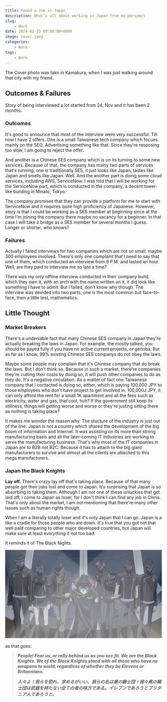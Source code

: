 ```yaml
---
title: Found a Job in Japan
description: What's all about working in Japan from my perspect
slug: 
    - Work
date: 2024-01-25 00:00:00+0000
image: cover.jpeg
categories:
    - Work
tags:
    - Work
---
```


The Cover photo was takn in Kamakura, when I was just walking around that city with my friend.

## Outcomes & Failures

Story of being interviewed a lot started from 24, Nov and it has been 2 months.


### Outcomes

It's good to announce that most of the interview were very successful. Till now I have 2 offers. One is a small Taiwanese tech company which focues mainly on the SEO, Advertising something like that. Since they're resposing too slow, I am going to reject the offer.

And another is a Chinese SES company which is on its turning to some new services. Because of that, the company has mainy two parts of services that's running, one is traditionally SES, it just looks like Japan, tastes like Japan and smells like Japan. Well. And the another part is doing some cloud services, including AWS, ServiceNow. I was told that I will be working for the ServiceNow part, which is conducted in the company, a decent tower-like building in Minato, Tokyo.

The company promises that they can provide a platform for me to start with ServiceNow and it requires quite high proficiency of Japanese. However, story is that I could be working as a SES member at beginning since at the time I'm joining the company there maybe no vacancy for a beginner. In that case I will take a bridge as a SES member for several months I guess. Longer or shorter, who knows?

### Failures

Actually I failed interviews for two companies which are not so small, maybe 300 employees involved. There's only one complaint that I need to say that one of them, which conducted an interview from 8 P.M. and lasted an hour. Well, are they paid to interview me so late a time?

There was my only offline interview conducted in their company build, which they own it, with an arch with the name written on it, it did look like something I have to admit. But I failed, don't know why though. The interview was devided into two parts, one is the most common but face-to-face, then a little test, mathematics.

## Little Thought

### Market Breakers

There's a undeniable fact that many Chinese SES company in Japan they're actually breaking the laws in Japan. For example, the mostly talked, you should be payed fully if you have no active current projects, or gennba. But as far as I know, 99% existing Chinese SES companys do not obey the laws.

Maybe some people may complain that it's Chinese company that do break the laws. But I don't think so. Because in such a market, there're companies they're cutting their costs by doing so, it will push other companies to do as they do. It's a negative circulation. As a matter of fact one Taiwanese company that I contacted is doing so, either, which is paying 100,000 JPY to those employees who don't have project to get involved in. 100,000J JPY, it can only afford the rent for a small 1K apartment and all the fees such as electricity, water and gas, that'cool, huh? If the government still keep its stillness, things will getting worse and worse or they're justing sitting there as nothing is taking place?

It makes me wonder the reason why. The stucture of the industry is just out of the line. Japan is not a country which shared the development of the big boom of information and Internet. It was assisting on its more than strong manufacturing basis and all the later-coming IT industries are working to serve the manufacturing business. That's why most of the IT companies in Japan are to B2B not B2C. Because it has to attach to the big giant manufacturers to survive and almost all the clients are attached to this mega manufacturers.

### Japan the Black Knights

**Lay off.** There's crazy lay off that's taking place. Because of that many people got their jobs lost and come to Japan. It's surprising that Japan is so absorbing to taking them. Although I am not one of these unluckies that get laid off, I come to Japan as loser, for I don't think I can find any job in China. That's only about the market, I am not mentioning that there're many other issues such as human rights though.

When I am a literally totally loser and it's only Japan that I can go. Japan is a like a cradle for those people who are down. It's true that you got not that well paid comparing to other major developed countries, but Japan will make sure at least everything it not too bad.

It reminds it of The Black Nights.

![The Black Nights](The_Black_Knights.webp)

as that goes:

>***People! Fear us, or rally behind us as you see fit. We are the Black Knights. We of the Black Knights stand with all those who have no weapons to wield, regardless of whether they be Elevens or Britannians.***
>
>***人々よ！我らを恐れ、求めるがいい、我らの名は黒の騎士団！我々黒の騎士団は武器を持たない全ての者の味方である。イレブンであろうとブリタニア人であろうと。***